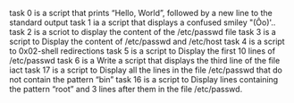 task 0 is  a script that prints “Hello, World”, followed by a new line to the standard output
task 1 ia a script that displays a confused smiley "(Ôo)'..
task 2 is a scriot to display the content of the /etc/passwd file
task 3 is a script to Display the content of /etc/passwd and /etc/host
task 4 is a script to 0x02-shell redirections
task 5 is a script to Display the first 10 lines of /etc/passwd
task 6 is a Write a script that displays the third line of the file iact
task 17 is a script to Display all the lines in the file /etc/passwd that do not contain the pattern “bin”
task 16 is a script to Display lines containing the pattern “root” and 3 lines after them in the file /etc/passwd.

